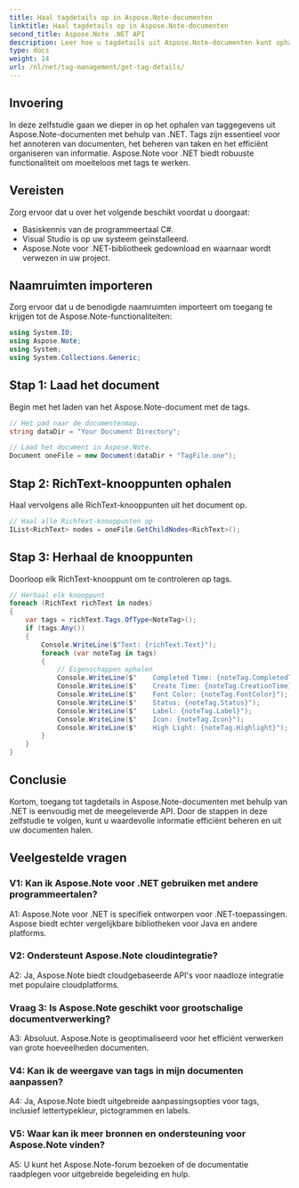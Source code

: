 ```yaml
---
title: Haal tagdetails op in Aspose.Note-documenten
linktitle: Haal tagdetails op in Aspose.Note-documenten
second_title: Aspose.Note .NET API
description: Leer hoe u tagdetails uit Aspose.Note-documenten kunt ophalen met behulp van .NET. Beheer taken efficiënt met Aspose.Note API's.
type: docs
weight: 14
url: /nl/net/tag-management/get-tag-details/
---
```

## Invoering

In deze zelfstudie gaan we dieper in op het ophalen van taggegevens uit Aspose.Note-documenten met behulp van .NET. Tags zijn essentieel voor het annoteren van documenten, het beheren van taken en het efficiënt organiseren van informatie. Aspose.Note voor .NET biedt robuuste functionaliteit om moeiteloos met tags te werken.

## Vereisten

Zorg ervoor dat u over het volgende beschikt voordat u doorgaat:

- Basiskennis van de programmeertaal C#.
- Visual Studio is op uw systeem geïnstalleerd.
- Aspose.Note voor .NET-bibliotheek gedownload en waarnaar wordt verwezen in uw project.

## Naamruimten importeren

Zorg ervoor dat u de benodigde naamruimten importeert om toegang te krijgen tot de Aspose.Note-functionaliteiten:

```csharp
using System.IO;
using Aspose.Note;
using System;
using System.Collections.Generic;
```

## Stap 1: Laad het document

Begin met het laden van het Aspose.Note-document met de tags.

```csharp
// Het pad naar de documentenmap.
string dataDir = "Your Document Directory";

// Laad het document in Aspose.Note.
Document oneFile = new Document(dataDir + "TagFile.one");
```

## Stap 2: RichText-knooppunten ophalen

Haal vervolgens alle RichText-knooppunten uit het document op.

```csharp
// Haal alle RichText-knooppunten op
IList<RichText> nodes = oneFile.GetChildNodes<RichText>();
```

## Stap 3: Herhaal de knooppunten

Doorloop elk RichText-knooppunt om te controleren op tags.

```csharp
// Herhaal elk knooppunt
foreach (RichText richText in nodes)
{
    var tags = richText.Tags.OfType<NoteTag>();
    if (tags.Any())
    {
        Console.WriteLine($"Text: {richText.Text}");
        foreach (var noteTag in tags)
        {
            // Eigenschappen ophalen
            Console.WriteLine($"    Completed Time: {noteTag.CompletedTime}");
            Console.WriteLine($"    Create Time: {noteTag.CreationTime}");
            Console.WriteLine($"    Font Color: {noteTag.FontColor}");
            Console.WriteLine($"    Status: {noteTag.Status}");
            Console.WriteLine($"    Label: {noteTag.Label}");
            Console.WriteLine($"    Icon: {noteTag.Icon}");
            Console.WriteLine($"    High Light: {noteTag.Highlight}");
        }
    }
}
```

## Conclusie

Kortom, toegang tot tagdetails in Aspose.Note-documenten met behulp van .NET is eenvoudig met de meegeleverde API. Door de stappen in deze zelfstudie te volgen, kunt u waardevolle informatie efficiënt beheren en uit uw documenten halen.

## Veelgestelde vragen

### V1: Kan ik Aspose.Note voor .NET gebruiken met andere programmeertalen?

A1: Aspose.Note voor .NET is specifiek ontworpen voor .NET-toepassingen. Aspose biedt echter vergelijkbare bibliotheken voor Java en andere platforms.

### V2: Ondersteunt Aspose.Note cloudintegratie?

A2: Ja, Aspose.Note biedt cloudgebaseerde API's voor naadloze integratie met populaire cloudplatforms.

### Vraag 3: Is Aspose.Note geschikt voor grootschalige documentverwerking?

A3: Absoluut. Aspose.Note is geoptimaliseerd voor het efficiënt verwerken van grote hoeveelheden documenten.

### V4: Kan ik de weergave van tags in mijn documenten aanpassen?

A4: Ja, Aspose.Note biedt uitgebreide aanpassingsopties voor tags, inclusief lettertypekleur, pictogrammen en labels.

### V5: Waar kan ik meer bronnen en ondersteuning voor Aspose.Note vinden?

A5: U kunt het Aspose.Note-forum bezoeken of de documentatie raadplegen voor uitgebreide begeleiding en hulp.